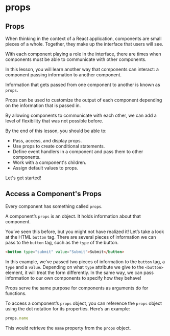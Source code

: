 # props

## Props

When thinking in the context of a React application, components are small pieces of a whole. Together, they make up the interface that users will see.

With each component playing a role in the interface, there are times when components must be able to communicate with other components.

In this lesson, you will learn another way that components can interact: a component passing information to another component.

Information that gets passed from one component to another is known as `props`.

Props can be used to customize the output of each component depending on the information that is passed in.

By allowing components to communicate with each other, we can add a level of flexibility that was not possible before.

By the end of this lesson, you should be able to:

- Pass, access, and display props.
- Use props to create conditional statements.
- Define event handlers in a component and pass them to other components.
- Work with a component's children.
- Assign default values to props.

Let's get started!

## Access a Component's Props

Every component has something called `props`.

A component’s `props` is an object. It holds information about that component.

You’ve seen this before, but you might not have realized it! Let’s take a look at the HTML `button` tag. There are several pieces of information we can pass to the `button` tag, such as the `type` of the button.

```html
<button type="submit" value="Submit">Submit</button>
```

In this example, we’ve passed two pieces of information to the `button` tag, a `type` and a `value`. Depending on what `type` attribute we give to the `<button>` element, it will treat the form differently. In the same way, we can pass information to our own components to specify how they behave!

Props serve the same purpose for components as arguments do for functions.

To access a component’s `props` object, you can reference the `props` object using the dot notation for its properties. Here’s an example:

```javascript
props.name
```

This would retrieve the `name` property from the `props` object.

